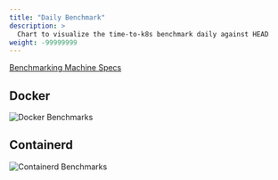 ```yaml
---
title: "Daily Benchmark"
description: >
  Chart to visualize the time-to-k8s benchmark daily against HEAD
weight: -99999999
---
```


[Benchmarking Machine Specs](https://docs.github.com/en/actions/using-github-hosted-runners/about-github-hosted-runners#supported-runners-and-hardware-resources)

## Docker

![Docker Benchmarks](https://storage.googleapis.com/minikube-time-to-k8s/docker-chart.png)

## Containerd

![Containerd Benchmarks](https://storage.googleapis.com/minikube-time-to-k8s/containerd-chart.png)

